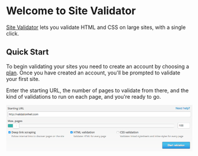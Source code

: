 # Welcome to Site Validator

[Site Validator](http://sitevalidator.com/) lets you validate HTML and CSS on large sites, with a single click.

## Quick Start

To begin validating your sites you need to create an account by choosing a [plan](http://sitevalidator.com/). Once you have created an account, you'll be prompted to validate your first site.

Enter the starting URL, the number of pages to validate from there, and the kind of validations to run on each page, and you're ready to go.

![New site validation form](img/new-site-validation-form.png)
